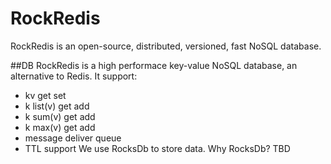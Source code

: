 # RockRedis  

RockRedis is an open-source, distributed, versioned, fast NoSQL database.

##DB
RockRedis is a high performace key-value NoSQL database, an alternative to Redis.
It support: 
- kv get set
- k list(v) get add
- k sum(v) get add
- k max(v) get add
- message deliver queue
- TTL support
We use RocksDb to store data. 
Why RocksDb? TBD

